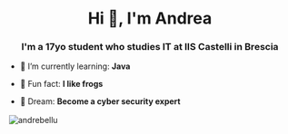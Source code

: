 <h1 align="center">Hi 👋, I'm Andrea</h1>
<h3 align="center">I'm a 17yo student who studies IT at IIS Castelli in Brescia</h3>

- 🌱 I’m currently learning: **Java**

- 🐸 Fun fact: **I like frogs**

- 💭 Dream: **Become a cyber security expert**

<p>&nbsp;<img align="center" src="https://github-readme-stats.vercel.app/api?username=andrebellu&show_icons=true&theme=dark&locale=en" alt="andrebellu" /></p>


